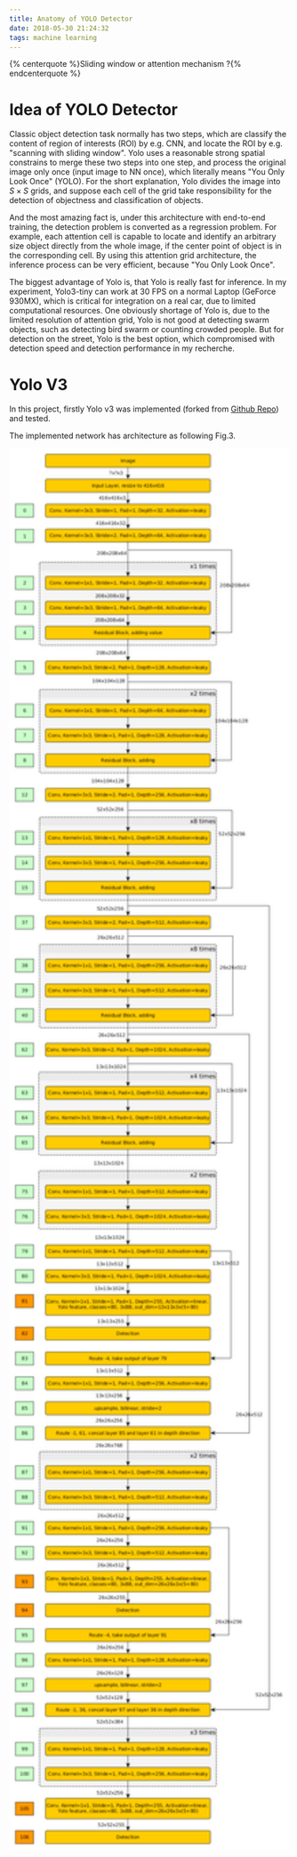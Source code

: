 ```yaml
---
title: Anatomy of YOLO Detector
date: 2018-05-30 21:24:32
tags: machine learning
---
```


{% centerquote %}Sliding window or attention mechanism ?{% endcenterquote %}

# Idea of YOLO Detector

Classic object detection task normally has two steps, which are classify the content of region of interests (ROI) by e.g. CNN, and locate the ROI by e.g. "scanning with sliding window".
Yolo uses a reasonable strong spatial constrains to merge these two steps into one step, and process the original image only once (input image to NN once), which literally means "You Only Look Once" (YOLO).
For the short explanation, Yolo divides the image into $S \times S$ grids, and suppose each cell of the grid take responsibility for the detection of objectness and classification of objects.

<!-- more-->

And the most amazing fact is, under this architecture with end-to-end training, the detection problem is converted as a regression problem.
For example, each attention cell is capable to locate and identify an arbitrary size object directly from the whole image, if the center point of object is in the corresponding cell.
By using this attention grid architecture, the inference process can be very efficient, because "You Only Look Once".

The biggest advantage of Yolo is, that Yolo is really fast for inference. 
In my experiment, Yolo3-tiny can work at 30 FPS on a normal Laptop (GeForce 930MX), which is critical for integration on a real car, due to limited computational resources.
One obviously shortage of Yolo is, due to the limited resolution of attention grid, Yolo is not good at detecting swarm objects, such as detecting bird swarm or counting crowded people. But for detection on the street, Yolo is the best option, which compromised with detection speed and detection performance in my recherche. 

# Yolo V3
In this project, firstly Yolo v3 was implemented (forked from [Github Repo](https://github.com/AlexeyAB/darknet)) and tested.

The implemented network has architecture as following Fig.3.

<img src="/content/images/2018/05/yolov3.png" width="600" />